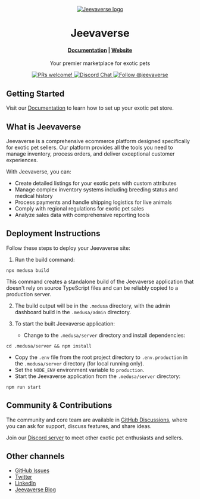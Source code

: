 <p align="center">
  <a href="https://www.jeevaverse.com">
    <img alt="Jeevaverse logo" src="https://your-logo-url-here.svg">
  </a>
</p>
<h1 align="center">
  Jeevaverse
</h1>

<h4 align="center">
  <a href="https://docs.jeevaverse.com">Documentation</a> |
  <a href="https://www.jeevaverse.com">Website</a>
</h4>

<p align="center">
  Your premier marketplace for exotic pets
</p>
<p align="center">
  <a href="https://github.com/jeevaverse/jeevaverse/blob/master/CONTRIBUTING.md">
    <img src="https://img.shields.io/badge/PRs-welcome-brightgreen.svg?style=flat" alt="PRs welcome!" />
  </a>
  <a href="https://discord.gg/jeevaverse">
    <img src="https://img.shields.io/badge/chat-on%20discord-7289DA.svg" alt="Discord Chat" />
  </a>
  <a href="https://twitter.com/intent/follow?screen_name=jeevaverse">
    <img src="https://img.shields.io/twitter/follow/jeevaverse.svg?label=Follow%20@jeevaverse" alt="Follow @jeevaverse" />
  </a>
</p>

## Getting Started

Visit our [Documentation](https://docs.jeevaverse.com) to learn how to set up your exotic pet store.

## What is Jeevaverse

Jeevaverse is a comprehensive ecommerce platform designed specifically for exotic pet sellers. Our platform provides all the tools you need to manage inventory, process orders, and deliver exceptional customer experiences.

With Jeevaverse, you can:
- Create detailed listings for your exotic pets with custom attributes
- Manage complex inventory systems including breeding status and medical history
- Process payments and handle shipping logistics for live animals
- Comply with regional regulations for exotic pet sales
- Analyze sales data with comprehensive reporting tools

## Deployment Instructions

Follow these steps to deploy your Jeevaverse site:

1. Run the build command:

```
npx medusa build
```

This command creates a standalone build of the Jeevaverse application that doesn't rely on source TypeScript files and can be reliably copied to a production server.

2. The build output will be in the `.medusa` directory, with the admin dashboard build in the `.medusa/admin` directory.

3. To start the built Jeevaverse application:
   * Change to the `.medusa/server` directory and install dependencies:

```
cd .medusa/server && npm install
```

   * Copy the `.env` file from the root project directory to `.env.production` in the `.medusa/server` directory (for local running only).
   * Set the `NODE_ENV` environment variable to `production`.
   * Start the Jeevaverse application from the `.medusa/server` directory:

```
npm run start
```

## Community & Contributions

The community and core team are available in [GitHub Discussions](https://github.com/jeevaverse/jeevaverse/discussions), where you can ask for support, discuss features, and share ideas.

Join our [Discord server](https://discord.com/invite/jeevaverse) to meet other exotic pet enthusiasts and sellers.

## Other channels

- [GitHub Issues](https://github.com/jeevaverse/jeevaverse/issues)
- [Twitter](https://twitter.com/jeevaverse)
- [LinkedIn](https://www.linkedin.com/company/jeevaverse)
- [Jeevaverse Blog](https://jeevaverse.com/blog/)